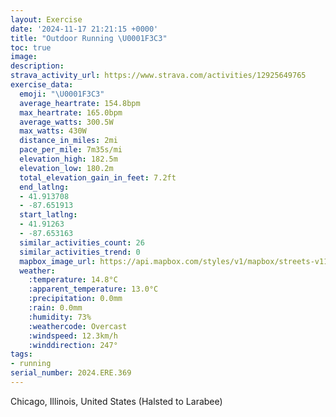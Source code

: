 ```yaml
---
layout: Exercise
date: '2024-11-17 21:21:15 +0000'
title: "Outdoor Running \U0001F3C3"
toc: true
image:
description:
strava_activity_url: https://www.strava.com/activities/12925649765
exercise_data:
  emoji: "\U0001F3C3"
  average_heartrate: 154.8bpm
  max_heartrate: 165.0bpm
  average_watts: 300.5W
  max_watts: 430W
  distance_in_miles: 2mi
  pace_per_mile: 7m35s/mi
  elevation_high: 182.5m
  elevation_low: 180.2m
  total_elevation_gain_in_feet: 7.2ft
  end_latlng:
  - 41.913708
  - -87.651913
  start_latlng:
  - 41.91263
  - -87.653163
  similar_activities_count: 26
  similar_activities_trend: 0
  mapbox_image_url: https://api.mapbox.com/styles/v1/mapbox/streets-v11/static/path-5+787af2-1.0(wgy~Fvk~uOEcFCcOGiKGiG%3FwCEUIEUA%7B%40J_%40%40OEACCQB%7DEC%7DKGeBKcACoAIaAAc%40CyN%3F%7BJaAhD%60ATDHBXBlAChBA%60CHxFEpBHnABpADn%40FdC%3FrGJ~JBXHJrAGLDBJJrY%5ErAD%7CH),pin-s-s+e5b22e(-87.65132,41.91372),pin-s-f+89ae00(-87.65001,41.913720000000005)/auto/800x800?access_token=pk.eyJ1Ijoiam9zaGJlY2ttYW4iLCJhIjoiY205eWR2aDd1MWZ6djJrbXc4a3M0bWZleiJ9.XiG9OWkNcZk2QzjJbxLB4A
  weather:
    :temperature: 14.8°C
    :apparent_temperature: 13.0°C
    :precipitation: 0.0mm
    :rain: 0.0mm
    :humidity: 73%
    :weathercode: Overcast
    :windspeed: 12.3km/h
    :winddirection: 247°
tags:
- running
serial_number: 2024.ERE.369
---
```

Chicago, Illinois, United States (Halsted to Larabee)

